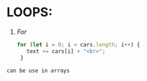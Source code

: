 #  LOOPS:

1. *For*
   ``` javascript
   for (let i = 0; i < cars.length; i++) {
      text += cars[i] + "<br>";
    }
```
can be use in arrays